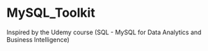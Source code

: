 # MySQL_Toolkit
 Inspired by the Udemy course (SQL - MySQL for Data Analytics and Business Intelligence)
